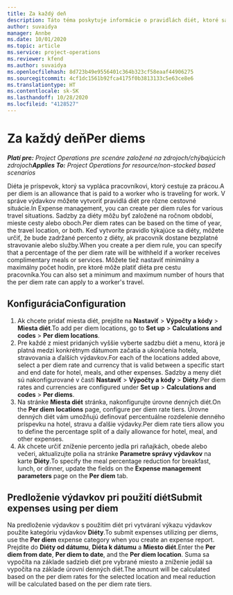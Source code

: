 ```yaml
---
title: Za každý deň
description: Táto téma poskytuje informácie o pravidlách diét, ktoré sa používajú v správe výdavkov.
author: suvaidya
manager: Annbe
ms.date: 10/01/2020
ms.topic: article
ms.service: project-operations
ms.reviewer: kfend
ms.author: suvaidya
ms.openlocfilehash: 8d723b49e9556401c364b323cf58eaaf44906275
ms.sourcegitcommit: 4cf1dc1561b92fca4175f0b3813133c5e63ce8e6
ms.translationtype: HT
ms.contentlocale: sk-SK
ms.lasthandoff: 10/28/2020
ms.locfileid: "4128527"
---
```

# <a name="per-diems"></a><span data-ttu-id="abde3-103">Za každý deň</span><span class="sxs-lookup"><span data-stu-id="abde3-103">Per diems</span></span>

<span data-ttu-id="abde3-104">_**Platí pre:** Project Operations pre scenáre založené na zdrojoch/chýbajúcich zdrojoch_</span><span class="sxs-lookup"><span data-stu-id="abde3-104">_**Applies To:** Project Operations for resource/non-stocked based scenarios_</span></span>


<span data-ttu-id="abde3-105">Diéta je príspevok, ktorý sa vypláca pracovníkovi, ktorý cestuje za prácou.</span><span class="sxs-lookup"><span data-stu-id="abde3-105">A per diem is an allowance that is paid to a worker who is traveling for work.</span></span> <span data-ttu-id="abde3-106">V správe výdavkov môžete vytvoriť pravidlá diét pre rôzne cestovné situácie.</span><span class="sxs-lookup"><span data-stu-id="abde3-106">In Expense management, you can create per diem rules for  various travel situations.</span></span> <span data-ttu-id="abde3-107">Sadzby za diéty môžu byť založené na ročnom období, mieste cesty alebo oboch.</span><span class="sxs-lookup"><span data-stu-id="abde3-107">Per diem rates can be based on the time of year, the travel location, or both.</span></span> <span data-ttu-id="abde3-108">Keď vytvoríte pravidlo týkajúce sa diéty, môžete určiť, že bude zadržané percento z diéty, ak pracovník dostane bezplatné stravovanie alebo služby.</span><span class="sxs-lookup"><span data-stu-id="abde3-108">When you create a per diem  rule, you can specify that a percentage of the per diem rate will be withheld if a worker receives complimentary meals or services.</span></span> <span data-ttu-id="abde3-109">Môžete tiež nastaviť minimálny a maximálny počet hodín, pre ktoré môže platiť diéta pre cestu pracovníka.</span><span class="sxs-lookup"><span data-stu-id="abde3-109">You can also set a minimum and maximum number of hours that the per diem rate can apply to a worker's travel.</span></span>

## <a name="configuration"></a><span data-ttu-id="abde3-110">Konfigurácia</span><span class="sxs-lookup"><span data-stu-id="abde3-110">Configuration</span></span> 

1. <span data-ttu-id="abde3-111">Ak chcete pridať miesta diét, prejdite na **Nastaviť** > **Výpočty a kódy** > **Miesta diét**.</span><span class="sxs-lookup"><span data-stu-id="abde3-111">To add per diem locations, go to **Set up** > **Calculations and codes** > **Per diem locations**.</span></span>
2. <span data-ttu-id="abde3-112">Pre každé z miest pridaných vyššie vyberte sadzbu diét a menu, ktorá je platná medzi konkrétnym dátumom začatia a ukončenia hotela, stravovania a ďalších výdavkov.</span><span class="sxs-lookup"><span data-stu-id="abde3-112">For each of the locations added above, select a per diem rate and currency that is valid between a specific start and end date for hotel, meals, and other expenses.</span></span> <span data-ttu-id="abde3-113">Sadzby a meny diét sú nakonfigurované v časti **Nastaviť** > **Výpočty a kódy** > **Diéty**.</span><span class="sxs-lookup"><span data-stu-id="abde3-113">Per diem rates and currencies are configured under **Set up** > **Calculations and codes** > **Per diems**.</span></span>
3. <span data-ttu-id="abde3-114">Na stránke **Miesta diét** stránka, nakonfigurujte úrovne denných diét.</span><span class="sxs-lookup"><span data-stu-id="abde3-114">On the **Per diem locations** page, configure per diem rate tiers.</span></span> <span data-ttu-id="abde3-115">Úrovne denných diét vám umožňujú definovať percentuálne rozdelenie denného príspevku na hotel, stravu a ďalšie výdavky.</span><span class="sxs-lookup"><span data-stu-id="abde3-115">Per diem rate tiers allow you to define the percentage split of a daily allowance for hotel, meal, and other expenses.</span></span> 
4. <span data-ttu-id="abde3-116">Ak chcete určiť zníženie percento jedla pri raňajkách, obede alebo večeri, aktualizujte polia na stránke **Parametre správy výdavkov** na karte **Diéty**.</span><span class="sxs-lookup"><span data-stu-id="abde3-116">To specify the meal percentage reduction for breakfast, lunch, or dinner, update the fields on the **Expense management parameters** page on the **Per diem** tab.</span></span> 
    
## <a name="submit-expenses-using-per-diem"></a><span data-ttu-id="abde3-117">Predloženie výdavkov pri použití diét</span><span class="sxs-lookup"><span data-stu-id="abde3-117">Submit expenses using per diem</span></span>
<span data-ttu-id="abde3-118">Na predloženie výdavkov s použitím diét pri vytváraní výkazu výdavkov použite kategóriu výdavkov **Diéty**.</span><span class="sxs-lookup"><span data-stu-id="abde3-118">To submit expenses utilizing per diems, use the **Per diem** expense category when you create an expense report.</span></span> <span data-ttu-id="abde3-119">Prejdite do **Diéty od dátumu**, **Diéta k dátumu** a **Miesto diét**.</span><span class="sxs-lookup"><span data-stu-id="abde3-119">Enter the **Per diem from date**, **Per diem to date**,  and the **Per diem location**.</span></span> <span data-ttu-id="abde3-120">Suma sa vypočíta na základe sadzieb diét pre vybrané miesto a zníženie jedál sa vypočíta na základe úrovní denných diét.</span><span class="sxs-lookup"><span data-stu-id="abde3-120">The amount will be calculated based on the per diem rates for the selected location and meal reduction will be calculated based on the per diem rate tiers.</span></span>
